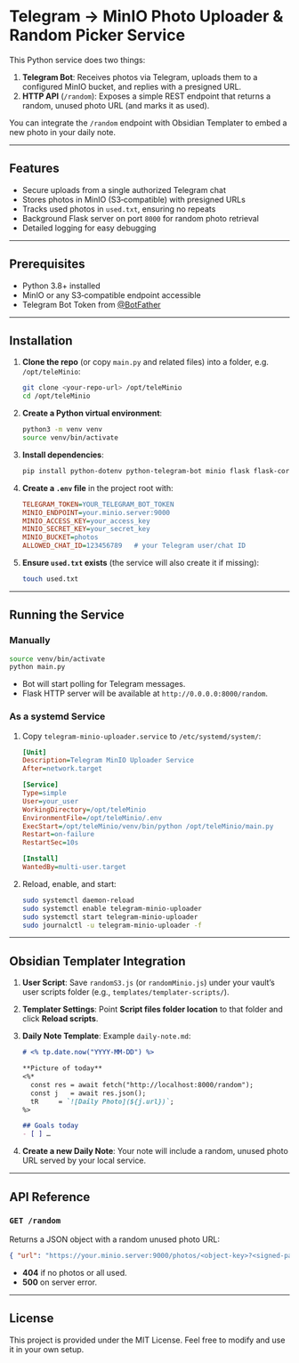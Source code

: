 # Telegram → MinIO Photo Uploader & Random Picker Service

This Python service does two things:

1. **Telegram Bot**: Receives photos via Telegram, uploads them to a configured MinIO bucket, and replies with a presigned URL.
2. **HTTP API** (`/random`): Exposes a simple REST endpoint that returns a random, unused photo URL (and marks it as used).

You can integrate the `/random` endpoint with Obsidian Templater to embed a new photo in your daily note.

---

## Features

* Secure uploads from a single authorized Telegram chat
* Stores photos in MinIO (S3‑compatible) with presigned URLs
* Tracks used photos in `used.txt`, ensuring no repeats
* Background Flask server on port `8000` for random photo retrieval
* Detailed logging for easy debugging

---

## Prerequisites

* Python 3.8+ installed
* MinIO or any S3‑compatible endpoint accessible
* Telegram Bot Token from [@BotFather](https://t.me/BotFather)

---

## Installation

1. **Clone the repo** (or copy `main.py` and related files) into a folder, e.g. `/opt/teleMinio`:

   ```bash
   git clone <your-repo-url> /opt/teleMinio
   cd /opt/teleMinio
   ```

2. **Create a Python virtual environment**:

   ```bash
   python3 -m venv venv
   source venv/bin/activate
   ```

3. **Install dependencies**:

   ```bash
   pip install python-dotenv python-telegram-bot minio flask flask-cors pillow
   ```

4. **Create a `.env` file** in the project root with:

   ```ini
   TELEGRAM_TOKEN=YOUR_TELEGRAM_BOT_TOKEN
   MINIO_ENDPOINT=your.minio.server:9000
   MINIO_ACCESS_KEY=your_access_key
   MINIO_SECRET_KEY=your_secret_key
   MINIO_BUCKET=photos
   ALLOWED_CHAT_ID=123456789   # your Telegram user/chat ID
   ```

5. **Ensure `used.txt` exists** (the service will also create it if missing):

   ```bash
   touch used.txt
   ```

---

## Running the Service

### Manually

```bash
source venv/bin/activate
python main.py
```

* Bot will start polling for Telegram messages.
* Flask HTTP server will be available at `http://0.0.0.0:8000/random`.

### As a systemd Service

1. Copy `telegram-minio-uploader.service` to `/etc/systemd/system/`:

   ```ini
   [Unit]
   Description=Telegram MinIO Uploader Service
   After=network.target

   [Service]
   Type=simple
   User=your_user
   WorkingDirectory=/opt/teleMinio
   EnvironmentFile=/opt/teleMinio/.env
   ExecStart=/opt/teleMinio/venv/bin/python /opt/teleMinio/main.py
   Restart=on-failure
   RestartSec=10s

   [Install]
   WantedBy=multi-user.target
   ```
2. Reload, enable, and start:

   ```bash
   sudo systemctl daemon-reload
   sudo systemctl enable telegram-minio-uploader
   sudo systemctl start telegram-minio-uploader
   sudo journalctl -u telegram-minio-uploader -f
   ```

---

## Obsidian Templater Integration

1. **User Script**: Save `randomS3.js` (or `randomMinio.js`) under your vault’s user scripts folder (e.g., `templates/templater-scripts/`).
2. **Templater Settings**: Point **Script files folder location** to that folder and click **Reload scripts**.
3. **Daily Note Template**: Example `daily-note.md`:

   ```md
   # <% tp.date.now("YYYY-MM-DD") %>

   **Picture of today**  
   <%*
     const res = await fetch("http://localhost:8000/random");
     const j   = await res.json();
     tR     = `![Daily Photo](${j.url})`;
   %>

   ## Goals today
   - [ ] …
   ```
4. **Create a new Daily Note**: Your note will include a random, unused photo URL served by your local service.

---

## API Reference

### `GET /random`

Returns a JSON object with a random unused photo URL:

```json
{ "url": "https://your.minio.server:9000/photos/<object-key>?<signed-params>" }
```

* **404** if no photos or all used.
* **500** on server error.

---

## License

This project is provided under the MIT License. Feel free to modify and use it in your own setup.
